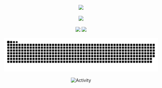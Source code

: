 <div align="center">

<img src="https://github-readme-streak-stats.herokuapp.com/?user=sc-zhang&theme=dark" /><br><br>
<img src="https://github-profile-trophy.vercel.app/?username=sc-zhang&theme=gruvbox&row=1&column=6&no-frame=true&no-bg=true" /><br><br>
<img height="137px" src="https://github-readme-stats-git-masterrstaa-rickstaa.vercel.app/api?username=sc-zhang&show_icons=true&card_width=500&line_height=21&theme=dark" />
<img height="137px" src="https://github-readme-stats-git-masterrstaa-rickstaa.vercel.app/api/top-langs/?username=sc-zhang&layout=compact&card_width=450&langs_count=6&theme=dark" /><br><br>
![](https://raw.githubusercontent.com/sc-zhang/sc-zhang/main/assets/github-contribution-grid-snake.svg)<br><br>
<img src="https://github-readme-activity-graph.cyclic.app/graph?username=sc-zhang&theme=github-compact&hide_border=true" alt="Activity"/>
</div>

